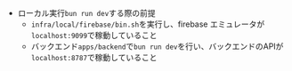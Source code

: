 - ローカル実行`bun run dev`する際の前提
  - `infra/local/firebase/bin.sh`を実行し、firebase エミュレータが`localhost:9099`で稼動していること
  - バックエンド`apps/backend`で`bun run dev`を行い、バックエンドのAPIが`localhost:8787`で稼動していること
